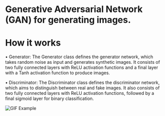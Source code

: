 # Generative Adversarial Network (GAN) for generating images. 

<h1>How it works<br></h1>



• Generator: The Generator class defines the generator network, which takes random noise as input and generates synthetic images. It consists of two fully connected layers with ReLU activation functions and a final layer with a Tanh activation function to produce images.

• Discriminator: The Discriminator class defines the discriminator network, which aims to distinguish between real and fake images. It also consists of two fully connected layers with ReLU activation functions, followed by a final sigmoid layer for binary classification.


![GIF Example](https://media.giphy.com/media/6to2kSnBgjzfA3vbBz/giphy.gif)

